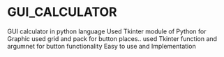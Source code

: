 # GUI_CALCULATOR
GUI calculator in python language
Used Tkinter module of Python for Graphic
used grid and pack for button places..
used Tkinter function and argumnet for button functionality 
Easy to use and Implementation
